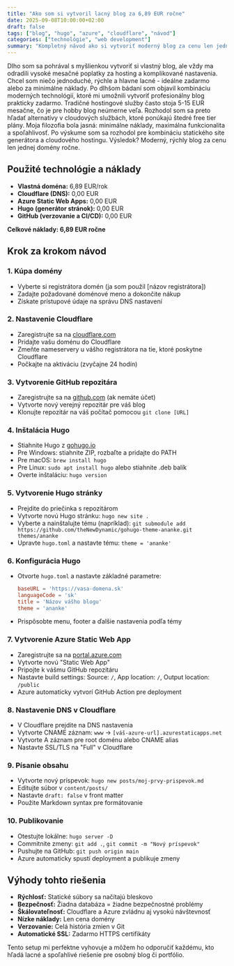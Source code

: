 ```yaml
---
title: "Ako som si vytvoril lacný blog za 6,89 EUR ročne"
date: 2025-09-08T10:00:00+02:00
draft: false
tags: ["blog", "hugo", "azure", "cloudflare", "návod"]
categories: ["technológie", "web development"]
summary: "Kompletný návod ako si vytvoriť moderný blog za cenu len jednej domény ročne pomocou Hugo, Azure Static Web Apps a Cloudflare."
---
```


Dlho som sa pohrával s myšlienkou vytvoriť si vlastný blog, ale vždy ma odradili vysoké mesačné poplatky za hosting a komplikované nastavenia. Chcel som niečo jednoduché, rýchle a hlavne lacné - ideálne zadarmo alebo za minimálne náklady. Po dlhšom bádaní som objavil kombináciu moderných technológií, ktoré mi umožnili vytvoriť profesionálny blog prakticky zadarmo. Tradičné hostingové služby často stoja 5-15 EUR mesačne, čo je pre hobby blog neúmerne veľa. Rozhodol som sa preto hľadať alternatívy v cloudových službách, ktoré ponúkajú štedré free tier plány. Moja filozofia bola jasná: minimálne náklady, maximálna funkcionalita a spoľahlivosť. Po výskume som sa rozhodol pre kombináciu statického site generátora a cloudového hostingu. Výsledok? Moderný, rýchly blog za cenu len jednej domény ročne.

## Použité technológie a náklady

* **Vlastná doména:** 6,89 EUR/rok
* **Cloudflare (DNS):** 0,00 EUR
* **Azure Static Web Apps:** 0,00 EUR  
* **Hugo (generátor stránok):** 0,00 EUR
* **GitHub (verzovanie a CI/CD):** 0,00 EUR

**Celkové náklady: 6,89 EUR ročne**

## Krok za krokom návod

### 1. Kúpa domény
- Vyberte si registrátora domén (ja som použil [názov registrátora])
- Zadajte požadované doménové meno a dokončite nákup
- Získate prístupové údaje na správu DNS nastavení

### 2. Nastavenie Cloudflare
- Zaregistrujte sa na [cloudflare.com](https://cloudflare.com)
- Pridajte vašu doménu do Cloudflare
- Zmeňte nameservery u vášho registrátora na tie, ktoré poskytne Cloudflare
- Počkajte na aktiváciu (zvyčajne 24 hodín)

### 3. Vytvorenie GitHub repozitára
- Zaregistrujte sa na [github.com](https://github.com) (ak nemáte účet)
- Vytvorte nový verejný repozitár pre váš blog
- Klonujte repozitár na váš počítač pomocou `git clone [URL]`

### 4. Inštalácia Hugo
- Stiahnite Hugo z [gohugo.io](https://gohugo.io/installation/)
- Pre Windows: stiahnite ZIP, rozbaľte a pridajte do PATH
- Pre macOS: `brew install hugo`
- Pre Linux: `sudo apt install hugo` alebo stiahnite .deb balík
- Overte inštaláciu: `hugo version`

### 5. Vytvorenie Hugo stránky
- Prejdite do priečinka s repozitárom
- Vytvorte novú Hugo stránku: `hugo new site .`
- Vyberte a nainštalujte tému (napríklad): `git submodule add https://github.com/theNewDynamic/gohugo-theme-ananke.git themes/ananke`
- Upravte `hugo.toml` a nastavte tému: `theme = 'ananke'`

### 6. Konfigurácia Hugo
- Otvorte `hugo.toml` a nastavte základné parametre:
  ```toml
  baseURL = 'https://vasa-domena.sk'
  languageCode = 'sk'
  title = 'Názov vášho blogu'
  theme = 'ananke'
  ```
- Prispôsobte menu, footer a ďalšie nastavenia podľa témy

### 7. Vytvorenie Azure Static Web App
- Zaregistrujte sa na [portal.azure.com](https://portal.azure.com)
- Vytvorte novú "Static Web App"
- Pripojte k vášmu GitHub repozitáru
- Nastavte build settings: Source: `/`, App location: `/`, Output location: `/public`
- Azure automaticky vytvorí GitHub Action pre deployment

### 8. Nastavenie DNS v Cloudflare
- V Cloudflare prejdite na DNS nastavenia
- Vytvorte CNAME záznam: `www` → `[váš-azure-url].azurestaticapps.net`
- Vytvorte A záznam pre root doménu alebo CNAME alias
- Nastavte SSL/TLS na "Full" v Cloudflare

### 9. Písanie obsahu
- Vytvorte nový príspevok: `hugo new posts/moj-prvy-prispevok.md`
- Editujte súbor v `content/posts/`
- Nastavte `draft: false` v front matter
- Použite Markdown syntax pre formátovanie

### 10. Publikovanie
- Otestujte lokálne: `hugo server -D`
- Commitnite zmeny: `git add .`, `git commit -m "Nový príspevok"`
- Pushujte na GitHub: `git push origin main`
- Azure automaticky spustí deployment a publikuje zmeny

## Výhody tohto riešenia

- **Rýchlosť:** Statické súbory sa načítajú bleskovo
- **Bezpečnosť:** Žiadna databáza = žiadne bezpečnostné problémy
- **Škálovateľnosť:** Cloudflare a Azure zvládnu aj vysokú návštevnosť
- **Nízke náklady:** Len cena domény
- **Verzovanie:** Celá história zmien v Git
- **Automatické SSL:** Zadarmo HTTPS certifikáty

Tento setup mi perfektne vyhovuje a môžem ho odporučiť každému, kto hľadá lacné a spoľahlivé riešenie pre osobný blog či portfólio.